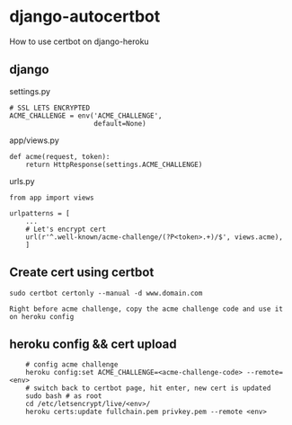 # django-autocertbot
How to use certbot on django-heroku

## django
settings.py
```
# SSL LETS ENCRYPTED
ACME_CHALLENGE = env('ACME_CHALLENGE',
                     default=None)
```

app/views.py
```
def acme(request, token):
    return HttpResponse(settings.ACME_CHALLENGE)

```

urls.py
```
from app import views

urlpatterns = [
    ...
    # Let's encrypt cert
    url(r'^.well-known/acme-challenge/(?P<token>.+)/$', views.acme),
    ]

```


## Create cert using certbot
```
sudo certbot certonly --manual -d www.domain.com

Right before acme challenge, copy the acme challenge code and use it on heroku config

```


## heroku config && cert upload
``` 
    # config acme challenge
    heroku config:set ACME_CHALLENGE=<acme-challenge-code> --remote=<env>
    # switch back to certbot page, hit enter, new cert is updated 
    sudo bash # as root
    cd /etc/letsencrypt/live/<env>/
    heroku certs:update fullchain.pem privkey.pem --remote <env>
```

